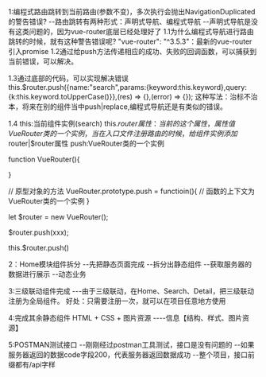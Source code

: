 1:编程式路由跳转到当前路由(参数不变)，多次执行会抛出NavigationDuplicated的警告错误?
--路由跳转有两种形式：声明式导航、编程式导航
--声明式导航是没有这类问题的，因为vue-router底层已经处理好了
1.1为什么编程式导航进行路由跳转的时候，就有这种警告错误呢?
"vue-router": "^3.5.3"：最新的vue-router引入promise
1.2通过给push方法传递相应的成功、失败的回调函数，可以捕获到当前错误，可以解决。

1.3通过底部的代码，可以实现解决错误
this.$router.push({name:"search",params:{keyword:this.keyword},query:{k:this.keyword.toUpperCase()}},(res) => {},(error) => {});
这种写法：治标不治本，将来在别的组件当中push|replace,编程式导航还是有类似的错误。


1.4
this:当前组件实例(search)
this.$router属性：当前的这个属性，属性值VueRouter类的一个实例，当在入口文件注册路由的时候，给组件实例添加$router|$router属性
push:VueRouter类的一个实例


function VueRouter(){

}

// 原型对象的方法
VueRouter.prototype.push = functioin(){
  // 函数的上下文为VueRouter类的一个实例
}

let $router = new VueRouter();

$router.push(xxx);

this.$router.push()




2：Home模块组件拆分
--先把静态页面完成
--拆分出静态组件
--获取服务器的数据进行展示
--动态业务



3:三级联动组件完成
---由于三级联动，在Home、Search、Detail，把三级联动注册为全局组件。
好处：只需要注册一次，就可以在项目任意地方使用





4:完成其余静态组件
HTML + CSS + 图片资源 ----信息【结构、样式、图片资源】






5:POSTMAN测试接口
--刚刚经过postman工具测试，接口是没有问题的
--如果服务器返回的数据code字段200，代表服务器返回数据成功
--整个项目，接口前缀都有/api字样